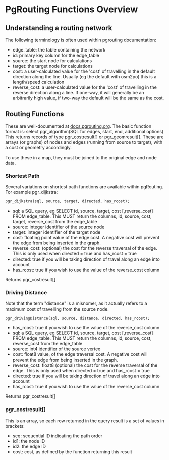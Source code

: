 # PgRouting Functions Overview

## Understanding a routing network

The following terminology is often used within pgrouting documentation:

 * edge_table: the table containing the network
 * id: primary key column for the edge_table
 * source: the start node for calculations
 * target: the target node for calculations
 * cost: a user-calculated value for the 'cost' of travelling in the default direction along the line. Usually (eg the default with osm2po) this is a length/speed calculation
 * reverse_cost: a user-calculated value for the 'cost' of travelling in the reverse direction along a line. If one-way, it will generally be an arbitrarily high value, if two-way the default will be the same as the cost.

## Routing Functions

These are well-documented at [docs.pgrouting.org](http://docs.pgrouting.org/2.0/en/doc/index.html). The basic function format is:
    select pgr_algorithm(SQL for edges, start, end, additional options)
This returns records of type pgr\_costresult[] or pgr_geomresult[]. These are arrays (or graphs) of nodes and edges (running from source to target), with a cost or geometry accordingly. 

To use these in a map, they must be joined to the original edge and node data.

### Shortest Path

Several variations on shortest path functions are available within pgRouting. For example pgr_dijkstra:

    pgr_dijkstra(sql, source, target, directed, has_rcost);

 * sql: a SQL query, eg SELECT id, source, target, cost [,reverse_cost] FROM edge_table. This MUST return the columns, id, source, cost, target, reverse_cost from the edge_table
 * source: integer identifier of the source node
 * target: integer identifier of the target node
 * cost: floating point value of the edge cost. A negative cost will prevent the edge from being inserted in the graph. 
 * reverse_cost: (optional) the cost for the reverse traversal of the edge. This is only used when directed = true and has_rcost = true 
 * directed: true if you will be taking direction of travel along an edge into account
* has_rcost: true if you wish to use the value of the reverse_cost column

Returns pgr_costresult[]

### Driving Distance

Note that the term "distance" is a misnomer, as it actually refers to a maximum cost of travelling from the source node. 

    pgr_drivingDistance(sql, source, distance, directed, has_rcost);

* has\_rcost: true if you wish to use the value of the reverse_cost column
* sql: a SQL query, eg SELECT id, source, target, cost [,reverse_cost] FROM edge_table. This MUST return the columns, id, source, cost, reverse_cost from the edge_table
* source: int4 identifier of the source vertex
* cost: float8 value, of the edge traversal cost. A negative cost will prevent the edge from being inserted in the graph.
* reverse_cost: float8 (optional) the cost for the reverse traversal of the edge. This is only used when directed = true and has_rcost = true
* directed: true if you will be taking direction of travel along an edge into account
* has_rcost: true if you wish to use the value of the reverse_cost column

Returns pgr_costresult[]

### pgr_costresult[]
This is an array, so each row returned in the query result is a set of values in brackets:

 * seq:    sequential ID indicating the path order
 * id1:    the node ID
 * id2:    the edge ID
 * cost:   cost, as defined by the function returning this result


